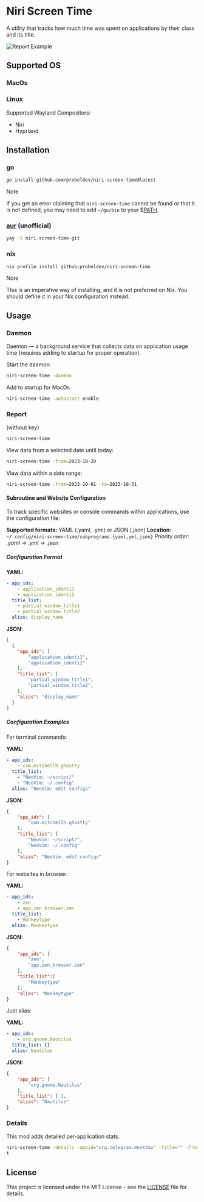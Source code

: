 # Niri Screen Time
A utility that tracks how much time was spent on applications by their class and its title.

![Report Example](https://github.com/probeldev/niri-screen-time/blob/main/screenshots/report.png?raw=true)
## Supported OS
### MacOs
### Linux
Supported Wayland Compositors:
- Niri
- Hyprland
## Installation

### go
```bash
go install github.com/probeldev/niri-screen-time@latest
```
> [!NOTE]  
> If you get an error claiming that `niri-screen-time` cannot be found or that it is not defined, you
> may need to add `~/go/bin` to your $[PATH](https://jvns.ca/blog/2025/02/13/how-to-add-a-directory-to-your-path/).

### [aur](https://aur.archlinux.org/packages/niri-screen-time-git) (unofficial)

```bash
yay -S niri-screen-time-git
```

### nix 

```bash 
nix profile install github:probeldev/niri-screen-time
```
> [!NOTE]
> This is an imperative way of installing, and it is not preferred on Nix.
> You should define it in your Nix configuration instead.
## Usage

### Daemon

Daemon — a background service that collects data on application usage time (requires adding to startup for proper operation).

Start the daemon:

```bash
niri-screen-time -daemon 
```

Add to startup for MacOs

```bash
niri-screen-time -autostart enable
```

### Report 

(without key)

```bash
niri-screen-time 
```

View data from a selected date until today:
  
```bash
niri-screen-time -from=2023-10-20
```

View data within a date range:

```bash
niri-screen-time -from=2023-10-01 -to=2023-10-31 

```


#### Subroutine and Website Configuration

To track specific websites or console commands within applications, use the configuration file:

**Supported formats:** YAML (.yaml, .yml) or JSON (.json)
**Location:**
`~/.config/niri-screen-time/subprograms.{yaml,yml,json}`
*Priority order: .yaml → .yml → .json*

##### Configuration Format
**YAML:**
```yaml
- app_ids:
    - application_identi1
    - application_identi2
  title_list:
    - partial_window_title1
    - partial_window_title2
  alias: display_name
```

**JSON:**
```json
[
  {
    "app_ids": [
        "application_identi1",
        "application_identi2"
    ],
    "title_list": [
        "partial_window_title1",
        "partial_window_title2",
    ],
    "alias": "display_name"
  }
]
```

##### Configuration Examples

For terminal commands:

**YAML:**
```yaml
- app_ids:
    - com.mitchellh.ghostty
  title_list:
    - "NeoVim: ~/script/"
    - "NeoVim: ~/.config"
  alias: "NeoVim: edit configs"
```

**JSON:**
```json
{
    "app_ids": [
        "com.mitchellh.ghostty"
    ],
    "title_list": [
        "NeoVim: ~/script/",
        "NeoVim: ~/.config"
    ],
    "alias": "NeoVim: edit configs"
}
```

For websites in browser:

**YAML:**
```yaml
- app_ids:
    - zen
    - app.zen_browser.zen
  title_list:
    - Monkeytype
  alias: Monkeytype
```

**JSON:**
```json
{
    "app_ids": [
        "zen",
        "app.zen_browser.zen"
    ],
    "title_list":[
        "Monkeytype"
    ],
    "alias": "Monkeytype"
}
```

Just alias:

**YAML:**
```yaml
- app_ids:
    - org.gnome.Nautilus
  title_list: []
  alias: Nautilus
```

**JSON:**
```json
{
    "app_ids": [
        "org.gnome.Nautilus"
    ],
    "title_list": [ ],
    "alias": "Nautilus"
}
```


### Details

This mod adds detailed per-application stats.

```bash
niri-screen-time -details -appid="org.telegram.desktop" -title="" -from='2025-01-20' -to='2025-08-20' -limit=20 -onlytex
t

```

## License  
This project is licensed under the MIT License - see the [LICENSE](LICENSE) file for details.
